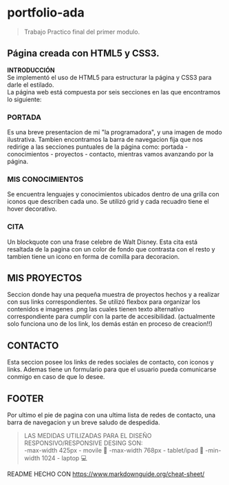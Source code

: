 # portfolio-ada

> Trabajo Practico final del primer modulo.

## Página creada con HTML5 y CSS3.
**INTRODUCCIÓN**   
Se implementó el uso de HTML5 para estructurar la página y CSS3 para darle el estilado.    
La página web está compuesta por seis secciones en las que encontramos lo siguiente:    
### PORTADA
Es una breve presentacion de mi "la programadora", y una imagen de modo ilustrativa.
Tambien encontramos la barra de navegacion fija que nos redirige a las secciones puntuales de la página como: portada - conocimientos - proyectos - contacto, mientras vamos avanzando por la página.    
### MIS CONOCIMIENTOS
Se encuentra lenguajes y conocimientos ubicados dentro de una grilla con iconos que describen cada uno. Se utilizó grid y cada recuadro tiene el hover decorativo.    
### CITA
Un blockquote con una frase celebre de Walt Disney. Esta cita está resaltada de la pagina con un color de fondo que contrasta con el resto y tambien tiene un icono en forma de comilla para decoracion.
## MIS PROYECTOS
Seccion donde hay una pequeña muestra de proyectos hechos y a realizar con sus links correspondientes.
Se utilizó flexbox para organizar los contenidos e imagenes .png las cuales tienen texto alternativo correspondiente para cumplir con la parte de accesibilidad. (actualmente solo funciona uno de los link, los demás están en proceso de creacion!!)
## CONTACTO
Esta seccion posee los links de redes sociales de contacto, con iconos y links. Ademas tiene un formulario para que el usuario pueda comunicarse conmigo en caso de que lo desee.
## FOOTER
Por ultimo el pie de pagina con una ultima lista de redes de contacto, una barra de navegacion y un breve saludo de despedida.    

>LAS MEDIDAS UTILIZADAS PARA EL DISEÑO RESPONSIVO/RESPONSIVE DESING SON:    
-max-width 425px - movile 📱
-max-width 768px - tablet/ipad 📱
-min-width 1024 - laptop 💻




































README HECHO CON https://www.markdownguide.org/cheat-sheet/
